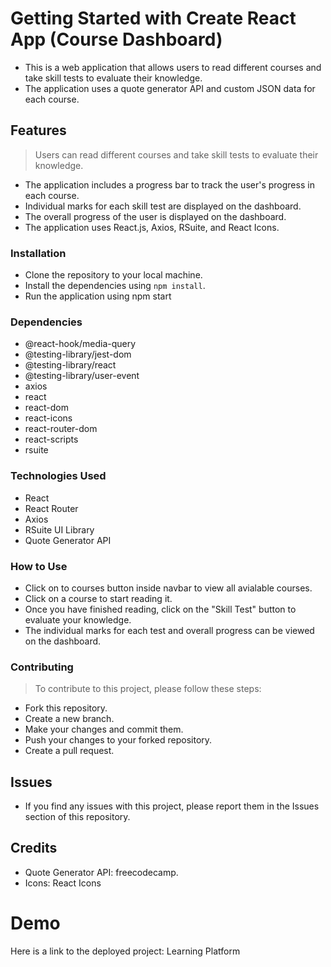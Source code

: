 # Getting Started with Create React App (Course Dashboard)

- This is a web application that allows users to read different courses and take skill tests to evaluate their knowledge. 
- The application uses a quote generator API and custom JSON data for each course.

##  Features
> Users can read different courses and take skill tests to evaluate their knowledge.
- The application includes a progress bar to track the user's progress in each course.
- Individual marks for each skill test are displayed on the dashboard.
- The overall progress of the user is displayed on the dashboard.
- The application uses React.js, Axios, RSuite, and React Icons.

### Installation
- Clone the repository to your local machine.
- Install the dependencies using `npm install`.
- Run the application using npm start

### Dependencies
- @react-hook/media-query
- @testing-library/jest-dom
- @testing-library/react
- @testing-library/user-event
- axios
- react
- react-dom
- react-icons
- react-router-dom
- react-scripts
- rsuite

### Technologies Used
- React
- React Router
- Axios
- RSuite UI Library
- Quote Generator API

### How to Use
- Click on to courses button inside navbar to view all avialable courses.
- Click on a course to start reading it.
- Once you have finished reading, click on the "Skill Test" button to evaluate your knowledge.
- The individual marks for each test and overall progress can be viewed on the dashboard.


### Contributing
> To contribute to this project, please follow these steps:

- Fork this repository.
- Create a new branch.
- Make your changes and commit them.
- Push your changes to your forked repository.
- Create a pull request.

## Issues
- If you find any issues with this project, please report them in the Issues section of this repository.

## Credits
- Quote Generator API: freecodecamp.
- Icons: React Icons

# Demo
Here is a link to the deployed project: Learning Platform
